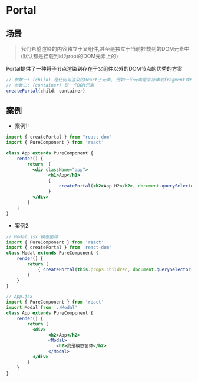 # Portal

## 场景

> 我们希望渲染的内容独立于父组件,甚至是独立于当前挂载到的DOM元素中(默认都是挂载到id为root的DOM元素上的)

Portal提供了一种将子节点渲染到存在于父组件以外的DOM节点的优秀的方案

```js
// 参数一: (child) 是任何可渲染的React子元素, 例如一个元素是字符串或fragment或react组件
// 参数二: (container) 是一个DOM元素
createPortal(child, container)
```

## 案例

- 案例1:

```jsx
import { createPortal } from "react-dom"
import { PureComponent } from 'react'

class App extends PureComponent {
    render() {
        return  (
          <div className="app">
                <h1>App</h1>
                {
                    createPortal(<h2>App H2</h2>, document.querySelector('#container'))
                }
          </div>
        )
    }
}
```

- 案例2:

```jsx
// Modal.jsx 模态窗体
import { PureComponent } from 'react'
import { createPortal } from 'react-dom'
class Modal extends PureComponent {
    render() {
        return (
            { createPortal(this.props.children, document.querySelector('#container')) }
        )
    }
}
```

```jsx
// App.jsx
import { PureComponent } from 'react'
import Modal from './Modal'
class App extends PureComponent {
    render() {
        return (
          <div>
                <h2>App</h2>
                <Modal>
                   <h2>我是模态窗体</h2>
                </Modal>
          </div>
        )
    }
}
```

